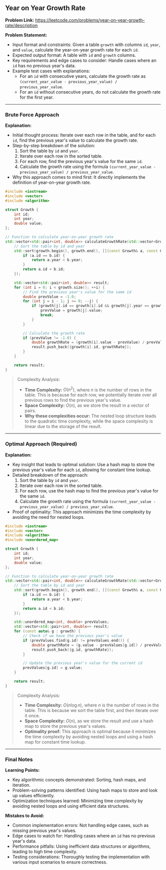 ## Year on Year Growth Rate
**Problem Link:** https://leetcode.com/problems/year-on-year-growth-rate/description

**Problem Statement:**
- Input format and constraints: Given a table `growth` with columns `id`, `year`, and `value`, calculate the year-on-year growth rate for each `id`.
- Expected output format: A table with `id` and `growth` columns.
- Key requirements and edge cases to consider: Handle cases where an `id` has no previous year's data.
- Example test cases with explanations:
    - For an `id` with consecutive years, calculate the growth rate as `(current_year_value - previous_year_value) / previous_year_value`.
    - For an `id` without consecutive years, do not calculate the growth rate for the first year.

---

### Brute Force Approach

**Explanation:**
- Initial thought process: Iterate over each row in the table, and for each `id`, find the previous year's value to calculate the growth rate.
- Step-by-step breakdown of the solution:
    1. Sort the table by `id` and `year`.
    2. Iterate over each row in the sorted table.
    3. For each row, find the previous year's value for the same `id`.
    4. Calculate the growth rate using the formula `(current_year_value - previous_year_value) / previous_year_value`.
- Why this approach comes to mind first: It directly implements the definition of year-on-year growth rate.

```cpp
#include <iostream>
#include <vector>
#include <algorithm>

struct Growth {
    int id;
    int year;
    double value;
};

// Function to calculate year-on-year growth rate
std::vector<std::pair<int, double>> calculateGrowthRate(std::vector<Growth>& growth) {
    // Sort the table by id and year
    std::sort(growth.begin(), growth.end(), [](const Growth& a, const Growth& b) {
        if (a.id == b.id) {
            return a.year < b.year;
        }
        return a.id < b.id;
    });

    std::vector<std::pair<int, double>> result;
    for (int i = 0; i < growth.size(); ++i) {
        // Find the previous year's value for the same id
        double prevValue = -1.0;
        for (int j = i - 1; j >= 0; --j) {
            if (growth[j].id == growth[i].id && growth[j].year == growth[i].year - 1) {
                prevValue = growth[j].value;
                break;
            }
        }

        // Calculate the growth rate
        if (prevValue != -1.0) {
            double growthRate = (growth[i].value - prevValue) / prevValue;
            result.push_back({growth[i].id, growthRate});
        }
    }

    return result;
}
```

> Complexity Analysis:
> - **Time Complexity:** $O(n^2)$, where $n$ is the number of rows in the table. This is because for each row, we potentially iterate over all previous rows to find the previous year's value.
> - **Space Complexity:** $O(n)$, as we store the result in a vector of pairs.
> - **Why these complexities occur:** The nested loop structure leads to the quadratic time complexity, while the space complexity is linear due to the storage of the result.

---

### Optimal Approach (Required)

**Explanation:**
- Key insight that leads to optimal solution: Use a hash map to store the previous year's value for each `id`, allowing for constant time lookup.
- Detailed breakdown of the approach:
    1. Sort the table by `id` and `year`.
    2. Iterate over each row in the sorted table.
    3. For each row, use the hash map to find the previous year's value for the same `id`.
    4. Calculate the growth rate using the formula `(current_year_value - previous_year_value) / previous_year_value`.
- Proof of optimality: This approach minimizes the time complexity by avoiding the need for nested loops.

```cpp
#include <iostream>
#include <vector>
#include <algorithm>
#include <unordered_map>

struct Growth {
    int id;
    int year;
    double value;
};

// Function to calculate year-on-year growth rate
std::vector<std::pair<int, double>> calculateGrowthRate(std::vector<Growth>& growth) {
    // Sort the table by id and year
    std::sort(growth.begin(), growth.end(), [](const Growth& a, const Growth& b) {
        if (a.id == b.id) {
            return a.year < b.year;
        }
        return a.id < b.id;
    });

    std::unordered_map<int, double> prevValues;
    std::vector<std::pair<int, double>> result;
    for (const auto& g : growth) {
        // Check if we have the previous year's value
        if (prevValues.find(g.id) != prevValues.end()) {
            double growthRate = (g.value - prevValues[g.id]) / prevValues[g.id];
            result.push_back({g.id, growthRate});
        }

        // Update the previous year's value for the current id
        prevValues[g.id] = g.value;
    }

    return result;
}
```

> Complexity Analysis:
> - **Time Complexity:** $O(n \log n)$, where $n$ is the number of rows in the table. This is because we sort the table first, and then iterate over it once.
> - **Space Complexity:** $O(n)$, as we store the result and use a hash map to store the previous year's values.
> - **Optimality proof:** This approach is optimal because it minimizes the time complexity by avoiding nested loops and using a hash map for constant time lookup.

---

### Final Notes

**Learning Points:**
- Key algorithmic concepts demonstrated: Sorting, hash maps, and iteration.
- Problem-solving patterns identified: Using hash maps to store and look up values efficiently.
- Optimization techniques learned: Minimizing time complexity by avoiding nested loops and using efficient data structures.

**Mistakes to Avoid:**
- Common implementation errors: Not handling edge cases, such as missing previous year's values.
- Edge cases to watch for: Handling cases where an `id` has no previous year's data.
- Performance pitfalls: Using inefficient data structures or algorithms, leading to high time complexity.
- Testing considerations: Thoroughly testing the implementation with various input scenarios to ensure correctness.